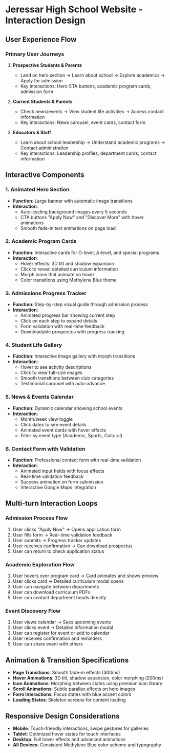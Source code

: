 # Jeressar High School Website - Interaction Design

## User Experience Flow

### Primary User Journeys

1. **Prospective Students & Parents**
   - Land on hero section → Learn about school → Explore academics → Apply for admission
   - Key interactions: Hero CTA buttons, academic program cards, admission form

2. **Current Students & Parents**
   - Check news/events → View student life activities → Access contact information
   - Key interactions: News carousel, event cards, contact form

3. **Educators & Staff**
   - Learn about school leadership → Understand academic programs → Contact administration
   - Key interactions: Leadership profiles, department cards, contact information

## Interactive Components

### 1. **Animated Hero Section**
- **Function**: Large banner with automatic image transitions
- **Interaction**: 
  - Auto-cycling background images every 5 seconds
  - CTA buttons "Apply Now" and "Discover More" with hover animations
  - Smooth fade-in text animations on page load

### 2. **Academic Program Cards**
- **Function**: Interactive cards for O-level, A-level, and special programs
- **Interaction**:
  - Hover effects: 3D tilt and shadow expansion
  - Click to reveal detailed curriculum information
  - Morph icons that animate on hover
  - Color transitions using Methylene Blue theme

### 3. **Admissions Progress Tracker**
- **Function**: Step-by-step visual guide through admission process
- **Interaction**:
  - Animated progress bar showing current step
  - Click on each step to expand details
  - Form validation with real-time feedback
  - Downloadable prospectus with progress tracking

### 4. **Student Life Gallery**
- **Function**: Interactive image gallery with morph transitions
- **Interaction**:
  - Hover to see activity descriptions
  - Click to view full-size images
  - Smooth transitions between club categories
  - Testimonial carousel with auto-advance

### 5. **News & Events Calendar**
- **Function**: Dynamic calendar showing school events
- **Interaction**:
  - Month/week view toggle
  - Click dates to see event details
  - Animated event cards with hover effects
  - Filter by event type (Academic, Sports, Cultural)

### 6. **Contact Form with Validation**
- **Function**: Professional contact form with real-time validation
- **Interaction**:
  - Animated input fields with focus effects
  - Real-time validation feedback
  - Success animation on form submission
  - Interactive Google Maps integration

## Multi-turn Interaction Loops

### Admission Process Flow
1. User clicks "Apply Now" → Opens application form
2. User fills form → Real-time validation feedback
3. User submits → Progress tracker updates
4. User receives confirmation → Can download prospectus
5. User can return to check application status

### Academic Exploration Flow
1. User hovers over program card → Card animates and shows preview
2. User clicks card → Detailed curriculum modal opens
3. User can navigate between departments
4. User can download curriculum PDFs
5. User can contact department heads directly

### Event Discovery Flow
1. User views calendar → Sees upcoming events
2. User clicks event → Detailed information modal
3. User can register for event or add to calendar
4. User receives confirmation and reminders
5. User can share event with others

## Animation & Transition Specifications

- **Page Transitions**: Smooth fade-in effects (300ms)
- **Hover Animations**: 3D tilt, shadow expansion, color morphing (200ms)
- **Icon Animations**: Morphing between states using premium icon library
- **Scroll Animations**: Subtle parallax effects on hero images
- **Form Interactions**: Focus states with blue accent colors
- **Loading States**: Skeleton screens for content loading

## Responsive Design Considerations

- **Mobile**: Touch-friendly interactions, swipe gestures for galleries
- **Tablet**: Optimized hover states for touch interfaces
- **Desktop**: Full hover effects and advanced animations
- **All Devices**: Consistent Methylene Blue color scheme and typography
